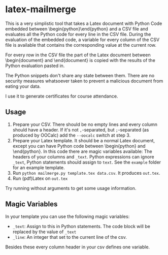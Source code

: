 latex-mailmerge
===============

This is a very simplistic tool that takes a Latex document with Python Code embedded between \begin{python}\end{python} and a CSV file and evaluates all the Python code for every line in the CSV file. During the evaluation of the embedded code, a variable for every column of the CSV file is available that contains the corresponding value at the current row.

For every row in the CSV file the part of the Latex document between \begin{document} and \end{document} is copied with the results of the Python evaluation pasted in.

The Python snippets don't share any state between them. There are no security measures whatsoever taken to prevent a malicious document from eating your data.

I use it to generate certificates for course attendance.

Usage
-----

1. Prepare your CSV. There should be no empty lines and every column should have a header. If it's not `,`-separated, but `;`-separated (as produced by OOCalc) add the `--oocalc` switch at step 3.
2. Prepare your Latex template. It should be a normal Latex document, except you can have Python code between \begin{python} and \end{python}. In this code there are magic variables available: The headers of your columns and `_text`. Python expressions can ignore `_text`, Python statements should assign to `text`. See the `example` folder for an example template.
3. Run `python mailmerge.py template.tex data.csv`. It produces `out.tex`. 
4. Run (pdf)Latex on `out.tex`

Try running without arguments to get some usage information.

Magic Variables
---------------

In your template you can use the following magic variables:

* `_text`: Assign to this in Python statements. The code block will be replaced by the value of `_text`
* `_line`: An integer that set to the current line of the csv.

Besides these every column header in your csv defines one variable.